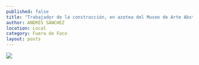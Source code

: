 ```yaml
---
published: false
title: "Trabajador de la construcción, en azotea del Museo de Arte Abstracto Manuel Felguérez"
author: ANDRÉS SÁNCHEZ
location: Local
category: Fuera de Foco
layout: posts
---
```


![](http://i.imgur.com/f1VYZn2m.jpg)
